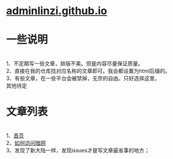 # [adminlinzi.github.io](https://adminlinzi.github.io/)
<p><h1>一些说明</h1></p>
<br>1、不定期写一些文章，排版不美。但是内容尽量保证质量。
<br>2、直接在我的仓库找对应名称的文章即可。我会都设置为html后缀的。
<br>3、有些文章，在一些平台会被禁掉，无奈的自由。只好选择这里。
<br>其他待定

<p><h1>文章列表</h1></p>
<br>1、<a href="https://adminlinzi.github.io/index.html" target="_blank">首页</a>
<br>2、<a href="https://adminlinzi.github.io/page2.html" target="_blank">如何访问暗网</a>
<br>3、发现了新大陆一样，发现issues才是写文章最省事的地方；
<br>
<br>
